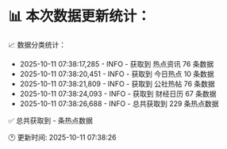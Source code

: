 📊 本次数据更新统计：
==========================

📈 数据分类统计：
- 2025-10-11 07:38:17,285 - INFO - 获取到 热点资讯 76 条数据
- 2025-10-11 07:38:20,451 - INFO - 获取到 今日热点 10 条数据
- 2025-10-11 07:38:21,809 - INFO - 获取到 公社热帖 76 条数据
- 2025-10-11 07:38:24,093 - INFO - 获取到 财经日历 67 条数据
- 2025-10-11 07:38:26,688 - INFO - 总共获取到 229 条热点数据

✅ 总共获取到 - 条热点数据

🕐 更新时间: 2025-10-11 07:38:26
